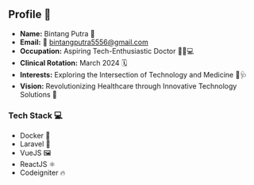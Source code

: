 ## Profile 📇

- **Name:** Bintang Putra 🧑
- **Email:** 📧 bintangputra5556@gmail.com
- **Occupation:** Aspiring Tech-Enthusiastic Doctor 👨‍⚕️💻
- **Clinical Rotation:** March 2024 🗓️
- **Interests:** Exploring the Intersection of Technology and Medicine 🚀🩺
- **Vision:** Revolutionizing Healthcare through Innovative Technology Solutions 🌟

### Tech Stack 💻

- Docker 🐳
- Laravel 🍃
- VueJS 🖼️
- ReactJS ⚛️
- Codeigniter 🔥

